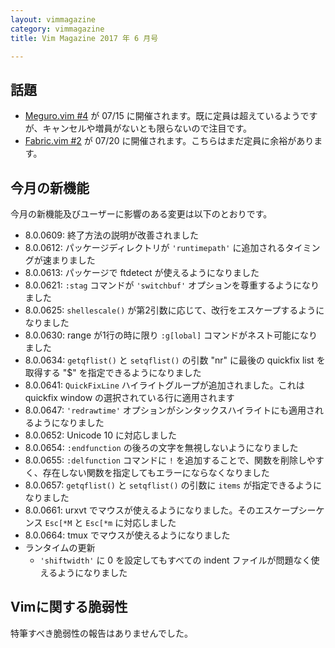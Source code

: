 ```yaml
---
layout: vimmagazine
category: vimmagazine
title: Vim Magazine 2017 年 6 月号

---
```


## 話題

*   [Meguro.vim #4](https://megurovim.connpass.com/event/57955/) が 07/15 に開催されます。既に定員は超えているようですが、キャンセルや増員がないとも限らないので注目です。
*   [Fabric.vim #2](https://fablicvim.connpass.com/event/60339/) が 07/20 に開催されます。こちらはまだ定員に余裕があります。

## 今月の新機能

今月の新機能及びユーザーに影響のある変更は以下のとおりです。

*   8.0.0609: 終了方法の説明が改善されました
*   8.0.0612: パッケージディレクトリが `'runtimepath'` に追加されるタイミングが速まりました
*   8.0.0613: パッケージで ftdetect が使えるようになりました
*   8.0.0621: `:stag` コマンドが `'switchbuf'` オプションを尊重するようになりました
*   8.0.0625: `shellescale()` が第2引数に応じて、改行をエスケープするようになりました
*   8.0.0630: range が1行の時に限り `:g[lobal]` コマンドがネスト可能になりました
*   8.0.0634: `getqflist()` と `setqflist()` の引数 "nr" に最後の quickfix list を取得する "$" を指定できるようになりました
*   8.0.0641: `QuickFixLine` ハイライトグループが追加されました。これは quickfix window の選択されている行に適用されます
*   8.0.0647: `'redrawtime'` オプションがシンタックスハイライトにも適用されるようになりました
*   8.0.0652: Unicode 10 に対応しました
*   8.0.0654: `:endfunction` の後ろの文字を無視しないようになりました
*   8.0.0655: `:delfunction` コマンドに `!` を追加することで、関数を削除しやすく、存在しない関数を指定してもエラーにならなくなりました
*   8.0.0657: `getqflist()` と `setqflist()` の引数に `items` が指定できるようになりました
*   8.0.0661: urxvt でマウスが使えるようになりました。そのエスケープシーケンス `Esc[*M` と `Esc[*m` に対応しました
*   8.0.0664: tmux でマウスが使えるようになりました
*   ランタイムの更新
    *   `'shiftwidth'` に 0 を設定してもすべての indent ファイルが問題なく使えるようになりました

## Vimに関する脆弱性

特筆すべき脆弱性の報告はありませんでした。
